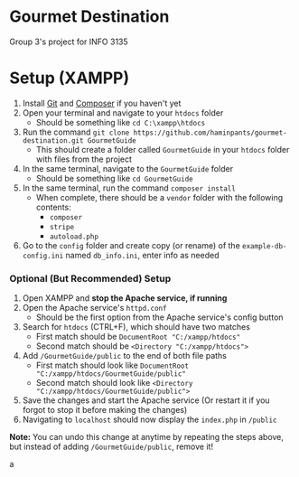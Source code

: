 # Gourmet Destination
Group 3's project for INFO 3135

# Setup (XAMPP)
1. Install [Git](https://git-scm.com/) and [Composer](https://getcomposer.org/) if you haven't yet
2. Open your terminal and navigate to your `htdocs` folder
    - Should be something like `cd C:\xampp\htdocs`
3. Run the command `git clone https://github.com/haminpants/gourmet-destination.git GourmetGuide`
    - This should create a folder called `GourmetGuide` in your `htdocs` folder with files from the project
4. In the same terminal, navigate to the `GourmetGuide` folder
    - Should be something like `cd GourmetGuide`
5. In the same terminal, run the command `composer install`
    - When complete, there should be a `vendor` folder with the following contents:
        - `composer`
        - `stripe`
        - `autoload.php`
6. Go to the `config` folder and create copy (or rename) of the `example-db-config.ini` named `db_info.ini`, enter info as needed
### Optional (But Recommended) Setup
1. Open XAMPP and **stop the Apache service, if running**
2. Open the Apache service's `httpd.conf`
    - Should be the first option from the Apache service's config button
3. Search for `htdocs` (CTRL+F), which should have two matches
    - First match should be `DocumentRoot "C:/xampp/htdocs"`
    - Second match should be `<Directory "C:/xampp/htdocs">`
4. Add `/GourmetGuide/public` to the end of both file paths
    - First match should look like `DocumentRoot "C:/xampp/htdocs/GourmetGuide/public"`
    - Second match should look like `<Directory "C:/xampp/htdocs/GourmetGuide/public">`
5. Save the changes and start the Apache service (Or restart it if you forgot to stop it before making the changes)
6. Navigating to `localhost` should now display the `index.php` in `/public`

**Note:** You can undo this change at anytime by repeating the steps above, but instead of adding `/GourmetGuide/public`, remove it!

a